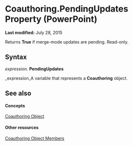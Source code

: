 
# Coauthoring.PendingUpdates Property (PowerPoint)

 **Last modified:** July 28, 2015

Returns  **True** if merge-mode updates are pending. Read-only.

## Syntax

 _expression_. **PendingUpdates**

 _expression_A variable that represents a  **Coauthoring** object.


## See also


#### Concepts


 [Coauthoring Object](ae31f38c-0511-8ca9-ab99-f0f009eb07ea.md)
#### Other resources


 [Coauthoring Object Members](bad697c4-326a-ffe9-874b-f77bd8408a87.md)
